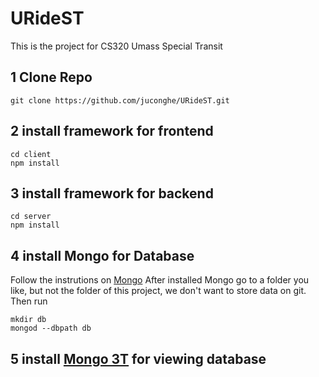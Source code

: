 # URideST
This is the project for CS320 Umass Special Transit

## 1 Clone Repo
```
git clone https://github.com/juconghe/URideST.git
```
## 2 install framework for frontend
```
cd client
npm install
```

## 3 install framework for backend
```
cd server
npm install
```

## 4 install Mongo for Database
Follow the instrutions on [Mongo](https://docs.mongodb.com/manual/administration/install-community/)
After installed Mongo go to a folder you like, but not the folder of this project, we don't want to
store data on git. Then run
```
mkdir db
mongod --dbpath db
```
## 5 install [Mongo 3T](https://studio3t.com/) for viewing database
